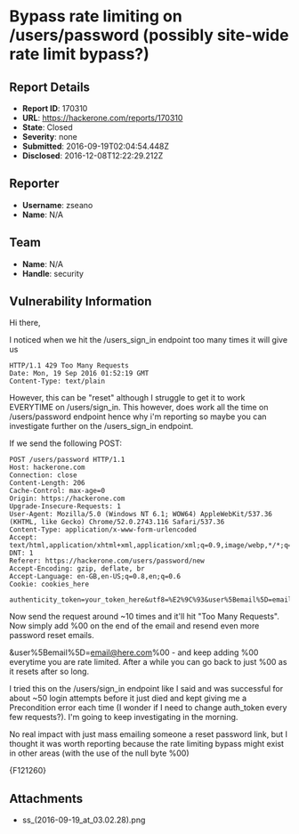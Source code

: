 # Bypass rate limiting on /users/password (possibly site-wide rate limit bypass?)

## Report Details
- **Report ID**: 170310
- **URL**: https://hackerone.com/reports/170310
- **State**: Closed
- **Severity**: none
- **Submitted**: 2016-09-19T02:04:54.448Z
- **Disclosed**: 2016-12-08T12:22:29.212Z

## Reporter
- **Username**: zseano
- **Name**: N/A

## Team
- **Name**: N/A
- **Handle**: security

## Vulnerability Information
Hi there,

I noticed when we hit the /users_sign_in endpoint too many times it will give us 

`````
HTTP/1.1 429 Too Many Requests
Date: Mon, 19 Sep 2016 01:52:19 GMT
Content-Type: text/plain
`````

However, this can be "reset" although I struggle to get it to work EVERYTIME on /users/sign_in. This however, does work all the time on /users/password endpoint hence why i'm reporting so maybe you can investigate further on the /users_sign_in endpoint.

If we send the following POST:

`````
POST /users/password HTTP/1.1
Host: hackerone.com
Connection: close
Content-Length: 206
Cache-Control: max-age=0
Origin: https://hackerone.com
Upgrade-Insecure-Requests: 1
User-Agent: Mozilla/5.0 (Windows NT 6.1; WOW64) AppleWebKit/537.36 (KHTML, like Gecko) Chrome/52.0.2743.116 Safari/537.36
Content-Type: application/x-www-form-urlencoded
Accept: text/html,application/xhtml+xml,application/xml;q=0.9,image/webp,*/*;q=0.8
DNT: 1
Referer: https://hackerone.com/users/password/new
Accept-Encoding: gzip, deflate, br
Accept-Language: en-GB,en-US;q=0.8,en;q=0.6
Cookie: cookies_here

authenticity_token=your_token_here&utf8=%E2%9C%93&user%5Bemail%5D=email@here.com&commit=Send
`````

Now send the request around ~10 times and it'll hit "Too Many Requests". Now simply add %00 on the end of the email and resend even more password reset emails. 

&user%5Bemail%5D=email@here.com%00 - and keep adding %00 everytime you are rate limited. After a while you can go back to just %00 as it resets after so long.

I tried this on the /users/sign_in endpoint like I said and was successful for about ~50 login attempts before it just died and kept giving me a Precondition error each time (I wonder if I need to change auth_token every few requests?). I'm going to keep investigating in the morning.

No real impact with just mass emailing someone a reset password link, but I thought it was worth reporting because the rate limiting bypass might exist in other areas (with the use of the null byte %00)

{F121260}

## Attachments
- ss_(2016-09-19_at_03.02.28).png

